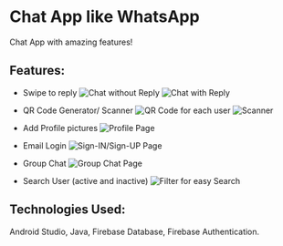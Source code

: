 # Chat App like WhatsApp
Chat App with amazing features!

## Features:
 - Swipe to reply
 ![Chat without Reply](https://github.com/Meliodas98765/Chat-App-like-WhatsApp/blob/main/Screenshot_%20(4).jpeg)
 ![Chat with Reply](https://github.com/Meliodas98765/Chat-App-like-WhatsApp/blob/main/Screenshot_%20(5).jpeg)

 - QR Code Generator/ Scanner
![QR Code for each user](https://github.com/Meliodas98765/Chat-App-like-WhatsApp/blob/main/Screenshot_%20(2).jpeg)
 ![Scanner](https://github.com/Meliodas98765/Chat-App-like-WhatsApp/blob/main/Screenshot_%20(1).jpeg)

 - Add Profile pictures
 ![Profile Page](https://github.com/Meliodas98765/Chat-App-like-WhatsApp/blob/main/Screenshot_%20(6).jpeg)
 
 - Email Login
 ![Sign-IN/Sign-UP Page](https://github.com/Meliodas98765/Chat-App-like-WhatsApp/blob/main/Screenshot_%20(7).jpeg)
 
 - Group Chat
![Group Chat Page](https://github.com/Meliodas98765/Chat-App-like-WhatsApp/blob/main/Screenshot_%20(8).jpeg)

 - Search User (active and inactive)
![Filter for easy Search](https://github.com/Meliodas98765/Chat-App-like-WhatsApp/blob/main/Screenshot_%20(3).jpeg)

## Technologies Used: 
Android Studio, Java, Firebase Database, Firebase Authentication. 

